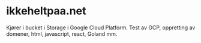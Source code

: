 # ikkeheltpaa.net

Kjører i bucket i Storage i Google Cloud Platform. 
Test av GCP, oppretting av domener, html, javascript, react, Goland mm.
